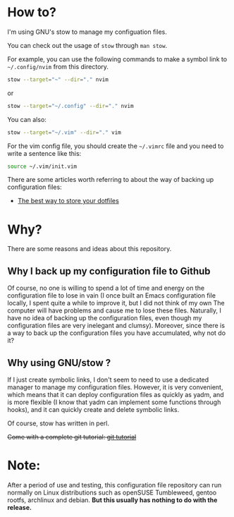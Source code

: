 # How to?
I'm using GNU's stow to manage my configuation files.

You can check out the usage of `stow` through `man stow`.

For example, you can use the following commands to make a symbol link to `~/.config/nvim`
from this directory.

```bash
stow --target="~" --dir="." nvim
```
or

```bash
stow --target="~/.config" --dir="." nvim
```

You can also:

```bash
stow --target="~/.vim" --dir="." vim
```
For the vim config file, you should create the `~/.vimrc` file and you need to write a sentence like this: 

```bash
source ~/.vim/init.vim
```

There are some articles worth referring to about the way of backing up configuration files:
- [The best way to store your dotfiles](https://www.atlassian.com/git/tutorials/dotfiles)

# Why?

There are some reasons and ideas about this repository.

## Why I back up my configuration file to Github

Of course, no one is willing to spend a lot of time and energy on the configuration file to 
lose in vain (I once built an Emacs configuration file locally, I spent quite a while to 
improve it, but I did not think of my own The computer will have problems and cause me to
lose these files. Naturally, I have no idea of backing up the configuration files, even
though my configuration files are very inelegant and clumsy). Moreover, since there is a
way to back up the configuration files you have accumulated, why not do it?

## Why using GNU/stow ?

If I just create symbolic links, I don't seem to need to use a 
dedicated manager to manage my configuration files. However, it is 
very convenient, which means that it can deploy configuration files as 
quickly as yadm, and is more flexible (I know that yadm can implement 
some functions through hooks), and it can quickly create and delete 
symbolic links.

Of course, stow has written in perl.

~~Come with a complete git tutorial: [git tutorial](https://www.liaoxuefeng.com/wiki/896043488029600/)~~

# Note:

After a period of use and testing, this configuration file repository 
can run normally on Linux distributions such as openSUSE Tumbleweed, 
gentoo rootfs, archlinux and debian.
**But this usually has nothing to do with the release.**